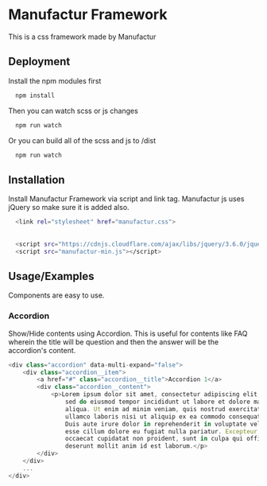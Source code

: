 
# Manufactur Framework

This is a css framework made by Manufactur

## Deployment

Install the npm modules first

```bash
  npm install
```

Then you can watch scss or js changes

```bash
  npm run watch
```

Or you can build all of the scss and js to /dist

```bash
  npm run watch
```
## Installation

Install Manufactur Framework via script and link tag. Manufactur js uses jQuery so make sure it is added also.

```bash
  <link rel="stylesheet" href="manufactur.css">
  
  
  <script src="https://cdnjs.cloudflare.com/ajax/libs/jquery/3.6.0/jquery.min.js" integrity="sha512-894YE6QWD5I59HgZOGReFYm4dnWc1Qt5NtvYSaNcOP+u1T9qYdvdihz0PPSiiqn/+/3e7Jo4EaG7TubfWGUrMQ==" crossorigin="anonymous" referrerpolicy="no-referrer"></script>
  <script src="manufactur-min.js"></script>
```
## Usage/Examples
Components are easy to use.
### Accordion
Show/Hide contents using Accordion. This is useful for contents like FAQ wherein the title will be question and then the answer will be the accordion's content.
```javascript
<div class="accordion" data-multi-expand="false">
    <div class="accordion__item">
        <a href="#" class="accordion__title">Accordion 1</a>
        <div class="accordion__content">
            <p>Lorem ipsum dolor sit amet, consectetur adipiscing elit, 
                sed do eiusmod tempor incididunt ut labore et dolore magna 
                aliqua. Ut enim ad minim veniam, quis nostrud exercitation 
                ullamco laboris nisi ut aliquip ex ea commodo consequat. 
                Duis aute irure dolor in reprehenderit in voluptate velit 
                esse cillum dolore eu fugiat nulla pariatur. Excepteur sint 
                occaecat cupidatat non proident, sunt in culpa qui officia 
                deserunt mollit anim id est laborum.</p>
        </div>
    </div>
    ...
</div>
```

